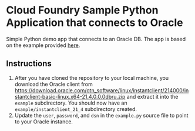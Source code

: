 # Cloud Foundry Sample Python Application that connects to Oracle
Simple Python demo app that connects to an Oracle DB.  The app is based on the example provided [here](https://www.oracle.com/database/technologies/appdev/python/quickstartpythononprem.html#linux-tab).

## Instructions
1. After you have cloned the repository to your local machine, you download the Oracle client from https://download.oracle.com/otn_software/linux/instantclient/214000/instantclient-basic-linux.x64-21.4.0.0.0dbru.zip and extract it into the `example` subdirectory.  You should now have an `example/instantclient_21_4` subdirectory created.
2. Update the `user`, `password`, and `dsn` in the `example.py` source file to point to your Oracle instance.
